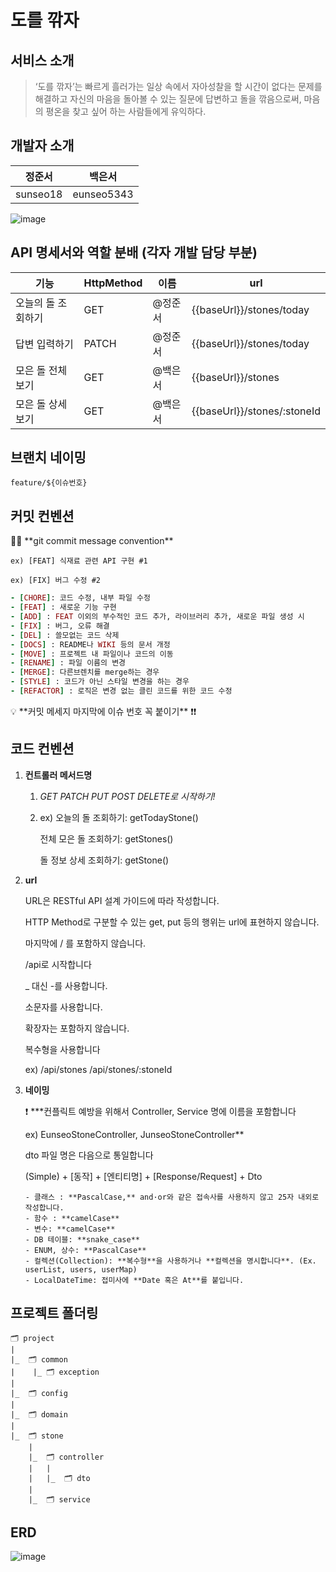 # **도를 깎자**

## 서비스 소개

> ‘도를 깎자’는 빠르게 흘러가는 일상 속에서 자아성찰을 할 시간이 없다는 문제를 해결하고 자신의 마음을 돌아볼 수 있는 질문에 답변하고 돌을 깎음으로써, 마음의 평온을 찾고 싶어 하는 사람들에게 유익하다.

## 개발자 소개

| 정준서      | 백은서        | 
|----------|------------|
| sunseo18 | eunseo5343 |

![image](https://github.com/34th-SOPKATHON-ANDROID-TEAM3/SERVER/assets/78674565/badd1300-748f-4a0e-956b-cb6bc10f7fb2)


## API 명세서와 역할 분배 (각자 개발 담당 부분)

| 기능         | HttpMethod | 이름    | url                         |
|------------|------------|-------|-----------------------------|
| 오늘의 돌 조회하기 | GET        | @정준서  | {{baseUrl}}/stones/today    |
| 답변 입력하기    | PATCH      | @정준서  | {{baseUrl}}/stones/today    |
| 모은 돌 전체보기  | GET        | @백은서 | {{baseUrl}}/stones          |
| 모은 돌 상세보기  | GET        | @백은서 | {{baseUrl}}/stones/:stoneId |

## 브랜치 네이밍
```feature/${이슈번호}```

## 커밋 컨벤션
<aside>
👼🏻 **git commit message convention**

`ex) [FEAT] 식재료 관련 API 구현 #1` 

`ex) [FIX] 버그 수정 #2` 

```ruby
- [CHORE]: 코드 수정, 내부 파일 수정
- [FEAT] : 새로운 기능 구현
- [ADD] : FEAT 이외의 부수적인 코드 추가, 라이브러리 추가, 새로운 파일 생성 시
- [FIX] : 버그, 오류 해결
- [DEL] : 쓸모없는 코드 삭제
- [DOCS] : README나 WIKI 등의 문서 개정
- [MOVE] : 프로젝트 내 파일이나 코드의 이동
- [RENAME] : 파일 이름의 변경
- [MERGE]: 다른브렌치를 merge하는 경우
- [STYLE] : 코드가 아닌 스타일 변경을 하는 경우
- [REFACTOR] : 로직은 변경 없는 클린 코드를 위한 코드 수정
```

<aside>
💡 **커밋 메세지 마지막에 이슈 번호 꼭 붙이기** ❗❗

</aside>

</aside>

## 코드 컨벤션

1. **컨트롤러 메서드명**
    1. *GET PATCH PUT POST DELETE로 시작하기!*
    2. ex) 오늘의 돌 조회하기: getTodayStone()

       전체 모은 돌 조회하기: getStones()

       돌 정보 상세 조회하기: getStone()


2. **url**

   URL은 RESTful API 설계 가이드에 따라 작성합니다.

   HTTP Method로 구분할 수 있는 get, put 등의 행위는 url에 표현하지 않습니다.

   마지막에 / 를 포함하지 않습니다.

   /api로 시작합니다

   _ 대신 -를 사용합니다.

   소문자를 사용합니다.

   확장자는 포함하지 않습니다.

   복수형을 사용합니다

   ex) /api/stones /api/stones/:stoneId


3. **네이밍**

   ❗ ***컨플릭트 예방을 위해서 Controller, Service 명에 이름을 포함합니다
   
   ex) EunseoStoneController, JunseoStoneController**

   dto 파일 명은 다음으로 통일합니다

   (Simple) + [동작] + [엔티티명] + [Response/Request] + Dto


       - 클래스 : **PascalCase,** and·or와 같은 접속사를 사용하지 않고 25자 내외로 작성합니다.
       - 함수 : **camelCase**
       - 변수: **camelCase**
       - DB 테이블: **snake_case**
       - ENUM, 상수: **PascalCase**
       - 컬렉션(Collection): **복수형**을 사용하거나 **컬렉션을 명시합니다**. (Ex. userList, users, userMap)
       - LocalDateTime: 접미사에 **Date 혹은 At**를 붙입니다.

## 프로젝트 폴더링

```
🗂️ project
|
|_  🗂️ common
|    |_ 🗂️ exception
|
|_  🗂️ config
|
|_  🗂️ domain
|
|_  🗂️ stone
    |
    |_  🗂️ controller
    |   |
    |   |_  🗂️ dto
    |
    |_  🗂️ service

```

## ERD

![image](https://github.com/34th-SOPKATHON-ANDROID-TEAM3/SERVER/assets/78674565/b8f4f3f0-064e-493d-a515-5a4d6a34cf98)

